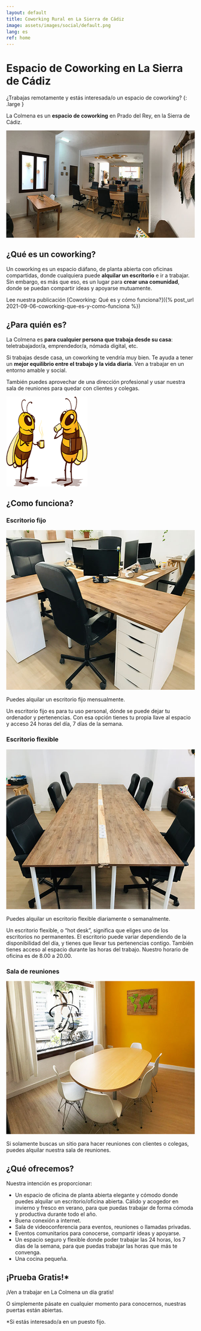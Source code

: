 ```yaml
---
layout: default
title: Coworking Rural en La Sierra de Cádiz
image: assets/images/social/default.png
lang: es
ref: home
---
```


<h1 class="main-heading">Espacio de Coworking <span class="prado"><span class="en">en</span> La Sierra de Cádiz</span></h1>

¿Trabajas remotamente y estás interesada/o un espacio de coworking?
{: .large }

La Colmena es un **espacio de coworking** en Prado del Rey, en la Sierra de Cádiz.

<img
  class="responsive-img"
  src="/assets/images/espacio-principal.jpg"
  srcset="/assets/images/espacio-principal@2x.jpg 2x"
  alt="El espacio principal del coworking"
  height="286"
  width="568"
  loading="lazy"
/>

## ¿Qué es un coworking?

Un coworking es un espacio diáfano, de planta abierta con oficinas compartidas, donde cualquiera puede **alquilar un escritorio** e ir a trabajar. Sin embargo, es más que eso, es un lugar para **crear una comunidad**, donde se puedan compartir ideas y apoyarse mutuamente.

Lee nuestra publicación [Coworking: Qué es y cómo funciona?]({% post_url 2021-09-06-coworking-que-es-y-como-funciona %})

## ¿Para quién es?

La Colmena es **para cualquier persona que trabaja desde su casa**: teletrabajador/a, emprendedor/a, nómada digital, etc.

Si trabajas desde casa, un coworking te vendría muy bien. Te ayuda a tener un **mejor equilibrio entre el trabajo y la vida diaria**. Ven a trabajar en un entorno amable y social.

También puedes aprovechar de una dirección profesional y usar nuestra sala de reuniones para quedar con clientes y colegas.

<img
  class="bees-talking"
  src="/assets/images/bees-talking.png"
  srcset="/assets/images/bees-talking@2x.png 2x"
  alt="Una ilustración de dos abejas charlando con un cafe"
  height="240"
  width="217"
  loading="lazy"
/>

## ¿Como funciona?

### Escritorio fijo

<img
  class="responsive-img"
  src="/assets/images/escritorio-fijo.jpg"
  srcset="/assets/images/escritorio-fijo@2x.jpg 2x"
  alt="Escritorio fijo"
  height="426"
  width="568"
  loading="lazy"
/>

Puedes alquilar un escritorio fijo mensualmente.

Un escritorio fijo es para tu uso personal, dónde se puede dejar tu ordenador y pertenencias. Con esa opción tienes tu propia llave al espacio y acceso 24 horas del día, 7 días de la semana.

### Escritorio flexible

<img
  class="responsive-img"
  src="/assets/images/hot-desks.jpg"
  srcset="/assets/images/hot-desks@2x.jpg 2x"
  alt="Hot desks"
  height="426"
  width="568"
  loading="lazy"
/>

Puedes alquilar un escritorio flexible diariamente o semanalmente.

Un escritorio flexible, o “hot desk”, significa que eliges uno de los escritorios no permanentes. El escritorio puede variar dependiendo de la disponibilidad del día, y tienes que llevar tus pertenencias contigo. También tienes acceso al espacio durante las horas del trabajo. Nuestro horario de oficina es de 8.00 a 20.00.

### Sala de reuniones

<img
  class="responsive-img"
  src="/assets/images/sala-de-reuniones.jpg"
  srcset="/assets/images/sala-de-reuniones@2x.jpg 2x"
  alt="Sala de reuniones"
  height="408"
  width="568"
  loading="lazy"
/>

Si solamente buscas un sitio para hacer reuniones con clientes o colegas, puedes alquilar nuestra sala de reuniones.

## ¿Qué ofrecemos?

Nuestra intención es proporcionar:

- Un espacio de oficina de planta abierta elegante y cómodo donde
  puedes alquilar un escritorio/oficina abierta. Cálido y acogedor en
  invierno y fresco en verano, para que puedas trabajar de forma
  cómoda y productiva durante todo el año.
- Buena conexión a internet.
- Sala de videoconferencia para eventos, reuniones o llamadas
  privadas.
- Eventos comunitarios para conocerse, compartir ideas y apoyarse.
- Un espacio seguro y flexible donde poder trabajar las 24 horas, los
  7 días de la semana, para que puedas trabajar las horas que más te
  convenga.
- Una cocina pequeña.

<div class="call-to-action-box">
  <h2>¡Prueba Gratis!*</h2>
  <p class="large">¡Ven a trabajar en La Colmena un día gratis!</p>
  <p class="large">O simplemente pásate en cualquier momento para conocernos, nuestras puertas están abiertas.</p>
  <p class="small">*Si estás interesado/a en un puesto fijo.</p>
</div>
